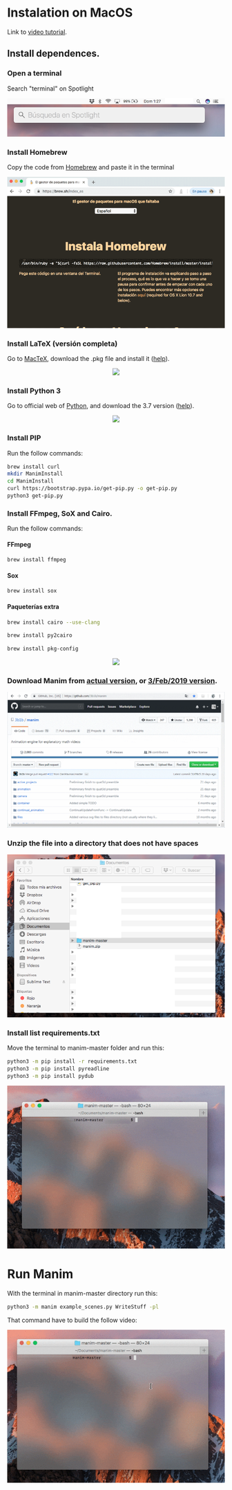 # Instalation on MacOS

Link to [video tutorial](https://www.youtube.com/watch?v=uZj_GQc6pN4).

## Install dependences.

### Open a terminal 
Search "terminal" on Spotlight

<p align="center"><img src ="/English/0_instalation/macOS/gifs/terminal.png" /></p>

### Install Homebrew
Copy the code from [Homebrew](https://brew.sh) and paste it in the terminal

<p align="center"><img src ="/English/0_instalation/macOS/gifs/MacP1.gif" /></p>

### Install LaTeX (versión completa)
Go to [MacTeX](http://www.tug.org/mactex/), download the .pkg file and install it ([help](https://www.youtube.com/watch?v=5CNmIaRxS20)).

<p align="center"><img src ="/English/0_instalation/macOS/gifs/MacP2.gif" /></p>

### Install Python 3
Go to official web of [Python](https://www.python.org/), and download the 3.7 version ([help](https://www.youtube.com/watch?v=0hGzGdRQeak)).

<p align="center"><img src ="/English/0_instalation/macOS/gifs/MacP3.gif" /></p>

### Install PIP
Run the follow commands:

```sh
brew install curl
mkdir ManimInstall
cd ManimInstall
curl https://bootstrap.pypa.io/get-pip.py -o get-pip.py
python3 get-pip.py
```

### Install FFmpeg, SoX and Cairo.
Run the follow commands:

#### FFmpeg
```sh
brew install ffmpeg
```
#### Sox
```sh
brew install sox
```
#### Paqueterías extra
```sh
brew install cairo --use-clang
```

```sh
brew install py2cairo
```

```sh
brew install pkg-config
```

<p align="center"><img src ="/English/0_instalation/macOS/gifs/MacP5.gif" /></p>

### Download Manim from [actual version](https://github.com/3b1b/manim), or [3/Feb/2019 version](https://github.com/3b1b/manim/tree/3b088b12843b7a4459fe71eba96b70edafb7aa78).

<p align="center"><img src ="/English/0_instalation/macOS/gifs/DescargarManim.gif" /></p>

### Unzip the file into a directory that does not have spaces

<p align="center"><img src ="/English/0_instalation/macOS/gifs/pd.png" /></p>

### Install list requirements.txt
Move the terminal to manim-master folder and run this:

```sh
python3 -m pip install -r requirements.txt
python3 -m pip install pyreadline
python3 -m pip install pydub
```

<p align="center"><img src ="/English/0_instalation/macOS/gifs/MacP6.gif" /></p>

# Run Manim

With the terminal in manim-master directory run this:

```sh
python3 -m manim example_scenes.py WriteStuff -pl
```

That command have to build the follow video:

<p align="center"><img src ="/English/0_instalation/macOS/gifs/MacP8.gif" /></p>

